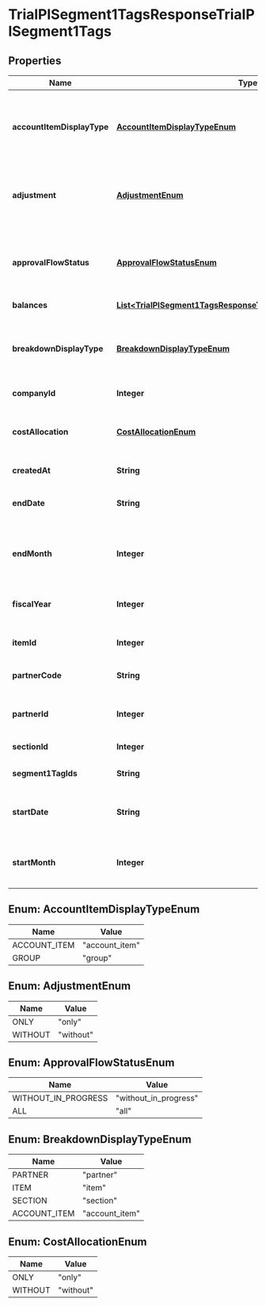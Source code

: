 

# TrialPlSegment1TagsResponseTrialPlSegment1Tags


## Properties

| Name | Type | Description | Notes |
|------------ | ------------- | ------------- | -------------|
|**accountItemDisplayType** | [**AccountItemDisplayTypeEnum**](#AccountItemDisplayTypeEnum) | 勘定科目の表示（勘定科目: account_item, 決算書表示:group）(条件に指定した時のみ含まれる） |  [optional] |
|**adjustment** | [**AdjustmentEnum**](#AdjustmentEnum) | 決算整理仕訳のみ: only, 決算整理仕訳以外: without(条件に指定した時のみ含まれる） |  [optional] |
|**approvalFlowStatus** | [**ApprovalFlowStatusEnum**](#ApprovalFlowStatusEnum) | 未承認を除く: without_in_progress (デフォルト), 全てのステータス: all(条件に指定した時のみ含まれる） |  [optional] |
|**balances** | [**List&lt;TrialPlSegment1TagsResponseTrialPlSegment1TagsBalances&gt;**](TrialPlSegment1TagsResponseTrialPlSegment1TagsBalances.md) |  |  |
|**breakdownDisplayType** | [**BreakdownDisplayTypeEnum**](#BreakdownDisplayTypeEnum) | 内訳の表示（取引先: partner, 品目: item, 部門: section, 勘定科目: account_item）(条件に指定した時のみ含まれる） |  [optional] |
|**companyId** | **Integer** | 事業所ID |  |
|**costAllocation** | [**CostAllocationEnum**](#CostAllocationEnum) | 配賦仕訳のみ：only,配賦仕訳以外：without(条件に指定した時のみ含まれる） |  [optional] |
|**createdAt** | **String** | 作成日時 |  [optional] |
|**endDate** | **String** | 発生日で絞込：終了日(yyyy-mm-dd)(条件に指定した時のみ含まれる） |  [optional] |
|**endMonth** | **Integer** | 発生月で絞込：終了会計月(1-12)(条件に指定した時のみ含まれる） |  [optional] |
|**fiscalYear** | **Integer** | 会計年度(条件に指定した時、または条件に月、日条件がない時のみ含まれる） |  [optional] |
|**itemId** | **Integer** | 品目ID(条件に指定した時のみ含まれる） |  [optional] |
|**partnerCode** | **String** | 取引先コード(条件に指定した時のみ含まれる） |  [optional] |
|**partnerId** | **Integer** | 取引先ID(条件に指定した時のみ含まれる） |  [optional] |
|**sectionId** | **Integer** | 部門ID(条件に指定した時のみ含まれる） |  [optional] |
|**segment1TagIds** | **String** | 出力するセグメント1の指定 |  |
|**startDate** | **String** | 発生日で絞込：開始日(yyyy-mm-dd)(条件に指定した時のみ含まれる） |  [optional] |
|**startMonth** | **Integer** | 発生月で絞込：開始会計月(1-12)(条件に指定した時のみ含まれる） |  [optional] |



## Enum: AccountItemDisplayTypeEnum

| Name | Value |
|---- | -----|
| ACCOUNT_ITEM | &quot;account_item&quot; |
| GROUP | &quot;group&quot; |



## Enum: AdjustmentEnum

| Name | Value |
|---- | -----|
| ONLY | &quot;only&quot; |
| WITHOUT | &quot;without&quot; |



## Enum: ApprovalFlowStatusEnum

| Name | Value |
|---- | -----|
| WITHOUT_IN_PROGRESS | &quot;without_in_progress&quot; |
| ALL | &quot;all&quot; |



## Enum: BreakdownDisplayTypeEnum

| Name | Value |
|---- | -----|
| PARTNER | &quot;partner&quot; |
| ITEM | &quot;item&quot; |
| SECTION | &quot;section&quot; |
| ACCOUNT_ITEM | &quot;account_item&quot; |



## Enum: CostAllocationEnum

| Name | Value |
|---- | -----|
| ONLY | &quot;only&quot; |
| WITHOUT | &quot;without&quot; |



